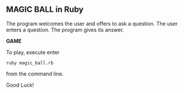 **MAGIC BALL in Ruby**
------
The program welcomes the user and offers to ask a question.
The user enters a question.
The program gives its answer.

**GAME**

To play, execute enter 

```
ruby magic_ball.rb
``` 

from the command line.

Good Luck!